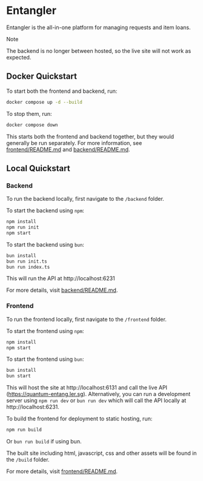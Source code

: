 # Entangler

Entangler is the all-in-one platform for managing requests and item loans.

> [!NOTE]
> The backend is no longer between hosted, so the live site will not work as expected.

## Docker Quickstart

To start both the frontend and backend, run:
```sh
docker compose up -d --build
```

To stop them, run:
```sh
docker compose down
```

This starts both the frontend and backend together, but they would generally be run separately. For more information, see [frontend/README.md](frontend/README.md) and [backend/README.md](backend/README.md).

## Local Quickstart

### Backend

To run the backend locally, first navigate to the `/backend` folder.

To start the backend using `npm`:
```sh
npm install
npm run init
npm start
```

To start the backend using `bun`:
```sh
bun install
bun run init.ts
bun run index.ts
```

This will run the API at http://localhost:6231

For more details, visit [backend/README.md](backend/README.md).

### Frontend

To run the frontend locally, first navigate to the `/frontend` folder.

To start the frontend using `npm`:
```sh
npm install
npm start
```

To start the frontend using `bun`:
```sh
bun install
bun start
```

This will host the site at http://localhost:6131 and call the live API (https://quantum-entang.ler.sg). Alternatively, you can run a development server using `npm run dev` or `bun run dev` which will call the API locally at http://localhost:6231.

To build the frontend for deployment to static hosting, run:
```sh
npm run build
```
Or `bun run build` if using bun.

The built site including html, javascript, css and other assets will be found in the `/build` folder.

For more details, visit [frontend/README.md](frontend/README.md).
